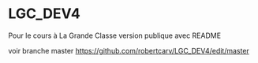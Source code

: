 # LGC_DEV4
Pour le cours à La Grande Classe version publique avec README

voir branche master https://github.com/robertcarv/LGC_DEV4/edit/master
